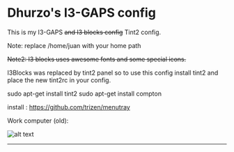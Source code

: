 
Dhurzo's I3-GAPS  config
===================

This is my I3-GAPS ~~and I3 blocks config~~ Tint2 config.

Note: replace /home/juan with your home path

~~Note2: I3 blocks uses awesome fonts and some special icons.~~

I3Blocks was replaced by tint2 panel so to use this config install tint2 and place the new tint2rc in your config.

sudo apt-get install tint2
sudo apt-get install compton

install : https://github.com/trizen/menutray


Work computer (old):

![alt text](https://github.com/Dhurzo/I3-I3Blocks-configs/blob/master/scrot.png?raw=true)

----------


